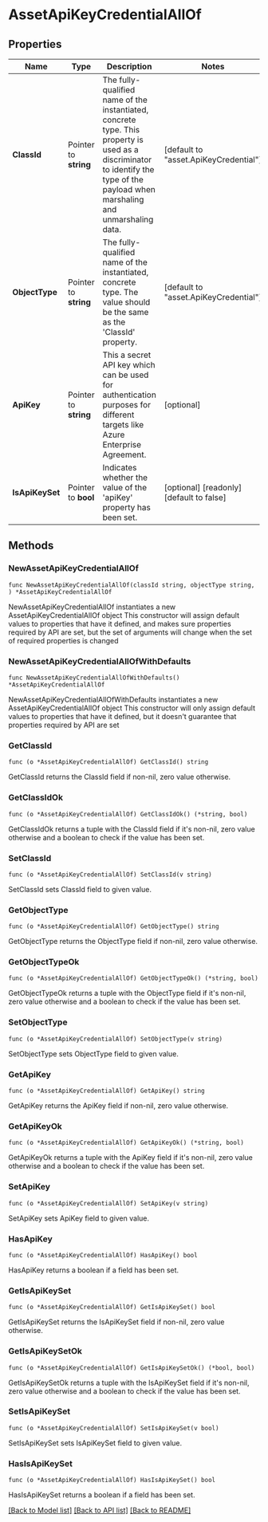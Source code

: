 # AssetApiKeyCredentialAllOf

## Properties

Name | Type | Description | Notes
------------ | ------------- | ------------- | -------------
**ClassId** | Pointer to **string** | The fully-qualified name of the instantiated, concrete type. This property is used as a discriminator to identify the type of the payload when marshaling and unmarshaling data. | [default to "asset.ApiKeyCredential"]
**ObjectType** | Pointer to **string** | The fully-qualified name of the instantiated, concrete type. The value should be the same as the &#39;ClassId&#39; property. | [default to "asset.ApiKeyCredential"]
**ApiKey** | Pointer to **string** | This a secret API key which can be used for authentication purposes for different targets like Azure Enterprise Agreement. | [optional] 
**IsApiKeySet** | Pointer to **bool** | Indicates whether the value of the &#39;apiKey&#39; property has been set. | [optional] [readonly] [default to false]

## Methods

### NewAssetApiKeyCredentialAllOf

`func NewAssetApiKeyCredentialAllOf(classId string, objectType string, ) *AssetApiKeyCredentialAllOf`

NewAssetApiKeyCredentialAllOf instantiates a new AssetApiKeyCredentialAllOf object
This constructor will assign default values to properties that have it defined,
and makes sure properties required by API are set, but the set of arguments
will change when the set of required properties is changed

### NewAssetApiKeyCredentialAllOfWithDefaults

`func NewAssetApiKeyCredentialAllOfWithDefaults() *AssetApiKeyCredentialAllOf`

NewAssetApiKeyCredentialAllOfWithDefaults instantiates a new AssetApiKeyCredentialAllOf object
This constructor will only assign default values to properties that have it defined,
but it doesn't guarantee that properties required by API are set

### GetClassId

`func (o *AssetApiKeyCredentialAllOf) GetClassId() string`

GetClassId returns the ClassId field if non-nil, zero value otherwise.

### GetClassIdOk

`func (o *AssetApiKeyCredentialAllOf) GetClassIdOk() (*string, bool)`

GetClassIdOk returns a tuple with the ClassId field if it's non-nil, zero value otherwise
and a boolean to check if the value has been set.

### SetClassId

`func (o *AssetApiKeyCredentialAllOf) SetClassId(v string)`

SetClassId sets ClassId field to given value.


### GetObjectType

`func (o *AssetApiKeyCredentialAllOf) GetObjectType() string`

GetObjectType returns the ObjectType field if non-nil, zero value otherwise.

### GetObjectTypeOk

`func (o *AssetApiKeyCredentialAllOf) GetObjectTypeOk() (*string, bool)`

GetObjectTypeOk returns a tuple with the ObjectType field if it's non-nil, zero value otherwise
and a boolean to check if the value has been set.

### SetObjectType

`func (o *AssetApiKeyCredentialAllOf) SetObjectType(v string)`

SetObjectType sets ObjectType field to given value.


### GetApiKey

`func (o *AssetApiKeyCredentialAllOf) GetApiKey() string`

GetApiKey returns the ApiKey field if non-nil, zero value otherwise.

### GetApiKeyOk

`func (o *AssetApiKeyCredentialAllOf) GetApiKeyOk() (*string, bool)`

GetApiKeyOk returns a tuple with the ApiKey field if it's non-nil, zero value otherwise
and a boolean to check if the value has been set.

### SetApiKey

`func (o *AssetApiKeyCredentialAllOf) SetApiKey(v string)`

SetApiKey sets ApiKey field to given value.

### HasApiKey

`func (o *AssetApiKeyCredentialAllOf) HasApiKey() bool`

HasApiKey returns a boolean if a field has been set.

### GetIsApiKeySet

`func (o *AssetApiKeyCredentialAllOf) GetIsApiKeySet() bool`

GetIsApiKeySet returns the IsApiKeySet field if non-nil, zero value otherwise.

### GetIsApiKeySetOk

`func (o *AssetApiKeyCredentialAllOf) GetIsApiKeySetOk() (*bool, bool)`

GetIsApiKeySetOk returns a tuple with the IsApiKeySet field if it's non-nil, zero value otherwise
and a boolean to check if the value has been set.

### SetIsApiKeySet

`func (o *AssetApiKeyCredentialAllOf) SetIsApiKeySet(v bool)`

SetIsApiKeySet sets IsApiKeySet field to given value.

### HasIsApiKeySet

`func (o *AssetApiKeyCredentialAllOf) HasIsApiKeySet() bool`

HasIsApiKeySet returns a boolean if a field has been set.


[[Back to Model list]](../README.md#documentation-for-models) [[Back to API list]](../README.md#documentation-for-api-endpoints) [[Back to README]](../README.md)


